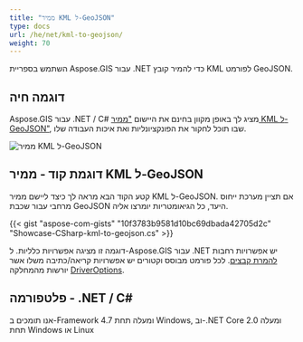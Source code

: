 ```yaml
---
title: "ממיר KML ל-GeoJSON"
type: docs
url: /he/net/kml-to-geojson/
weight: 70
---
```


השתמש בספריית Aspose.GIS עבור .NET כדי להמיר קובץ KML לפורמט GeoJSON.

## **דוגמה חיה**

Aspose.GIS עבור .NET / C# מציג לך באופן מקוון בחינם את היישום ["ממיר KML ל-GeoJSON"](https://products.aspose.app/gis/conversion/kml-to-geojson), שבו תוכל לחקור את הפונקציונליות ואת איכות העבודה שלו.

![ממיר KML ל-GeoJSON](conversion.png)

## **דוגמת קוד - ממיר KML ל-GeoJSON**

קטע הקוד הבא מראה לך כיצד ליישם ממיר KML ל-GeoJSON. אם תציין מערכת ייחוס מרחבי עבור שכבת GeoJSON היעד, כל הגיאומטריות יומרצו אליה. 

{{< gist "aspose-com-gists" "10f3783b9581d10bc69dbada42705d2c" "Showcase-CSharp-kml-to-geojson.cs" >}}

דוגמה זו מציגה אפשרויות כלליות. ל-Aspose.GIS עבור .NET יש אפשרויות רחבות [להמרת קבצים](https://docs.aspose.com/gis/net/vector-layers/). לכל פורמט מבוסס וקטורים יש אפשרויות קריאה/כתיבה משלו אשר יורשות מהמחלקה [DriverOptions](https://reference.aspose.com/gis/net/aspose.gis/driveroptions).

## **פלטפורמה - .NET / C#**

אנו תומכים ב-Framework 4.7 ומעלה תחת Windows, וב-.NET Core 2.0 ומעלה תחת Windows או Linux
